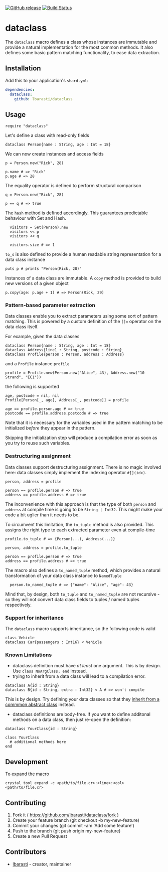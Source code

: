 [![GitHub release](https://img.shields.io/github/release/lbarasti/dataclass.svg)](https://github.com/lbarasti/dataclass/releases)
[![Build Status](https://travis-ci.org/lbarasti/dataclass.svg?branch=master)](https://travis-ci.org/lbarasti/dataclass)


# dataclass

The `dataclass` macro defines a class whose instances are immutable and provide a natural implementation for the most common methods. It also defines some basic pattern matching functionality, to ease data extraction.

## Installation

Add this to your application's `shard.yml`:

```yaml
dependencies:
  dataclass:
    github: lbarasti/dataclass
```

## Usage

```crystal
require "dataclass"
```

Let's define a class with read-only fields

```crystal
dataclass Person{name : String, age : Int = 18}
```

We can now create instances and access fields

```crystal
p = Person.new("Rick", 28)

p.name # => "Rick"
p.age # => 28
```

The equality operator is defined to perform structural comparison

```crystal
q = Person.new("Rick", 28)

p == q # => true
```

The `hash` method is defined accordingly. This guarantees predictable behaviour with Set and Hash.

```crystal
  visitors = Set(Person).new
  visitors << p
  visitors << q

  visitors.size # => 1
 ```

`to_s` is also defined to provide a human readable string representation for a data class instance

```crystal
puts p # prints "Person(Rick, 28)"
```

Instances of a data class are immutable. A `copy` method is provided to build new versions of a given object

```crystal
p.copy(age: p.age + 1) # => Person(Rick, 29)
```


### Pattern-based parameter extraction
Data classes enable you to extract parameters using some sort of pattern matching. This is powered by a custom definition of the `[]=` operator on the data class itself.

For example, given the data classes

```crystal
dataclass Person{name : String, age : Int = 18}
dataclass Address{line1 : String, postcode : String}
dataclass Profile{person : Person, address : Address}
```

and a `Profile` instance `profile`

```crystal
profile = Profile.new(Person.new("Alice", 43), Address.new("10 Strand", "EC1"))
```

the following is supported

```crystal
age, postcode = nil, nil
Profile[Person[_, age], Address[_, postcode]] = profile

age == profile.person.age # => true
postcode == profile.address.postcode # => true
```

Note that it is necessary for the variables used in the pattern matching to be initialized *before* they appear in the pattern.

Skipping the initialization step will produce a compilation error as soon as you try to reuse such variables.


### Destructuring assignment
Data classes support destructuring assignment. There is no magic involved here: data classes simply implement the indexing operator `#[](idx)`.

```crystal
person, address = profile

person == profile.person # => true
address == profile.address # => true
```

The inconvenience with this approach is that the type of both `person` and `address` at compile time is going to be `String | Int32`. This might make your code a bit uglier than it needs to be.

To circumvent this limitation, the `to_tuple` method is also provided. This assigns the right type to each extracted parameter even at compile-time

```crystal
profile.to_tuple # => {Person(...), Address(...)}

person, address = profile.to_tuple

person == profile.person # => true
address == profile.address # => true
```

The macro also defines a `to_named_tuple` method, which provides a natural transformation of your data class instance to `NamedTuple`

```crystal
  person.to_named_tuple # => {"name": "Alice", "age": 43}
```
Mind that, by design, both `to_tuple` and `to_named_tuple` are not recursive - so they will not convert data class fields to tuples / named tuples respectively.

### Support for inheritance

The `dataclass` macro supports inheritance, so the following code is valid

```crystal
class Vehicle
dataclass Car{passengers : Int16} < Vehicle
```


### Known Limitations
* dataclass definition must have *at least* one argument. This is by design. Use `class NoArgClass; end` instead.
* trying to inherit from a data class will lead to a compilation error.
```crystal
dataclass A{id : String}
dataclass B{id : String, extra : Int32} < A # => won't compile
```
This is by design. Try defining your data classes so that they [inherit from a commmon abstract class](https://stackoverflow.com/a/12706475) instead.
* dataclass definitions are body-free. If you want to define additonal methods on a data class, then just re-open the definition:

```crystal
dataclass YourClass{id : String}

class YourClass
  # additional methods here
end
```

## Development

To expand the macro

```
crystal tool expand -c <path/to/file.cr>:<line>:<col> <path/to/file.cr>
```

## Contributing

1. Fork it ( https://github.com/lbarasti/dataclass/fork )
2. Create your feature branch (git checkout -b my-new-feature)
3. Commit your changes (git commit -am 'Add some feature')
4. Push to the branch (git push origin my-new-feature)
5. Create a new Pull Request

## Contributors

- [lbarasti](https://github.com/lbarasti) - creator, maintainer
